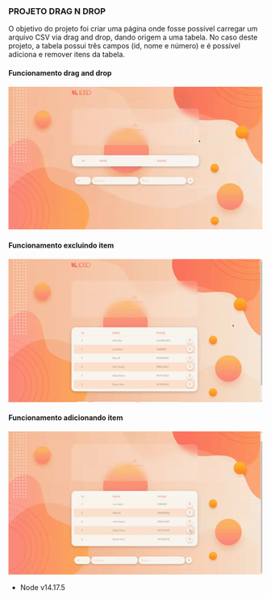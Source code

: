 ### PROJETO DRAG N DROP

O objetivo do projeto foi criar uma página onde fosse possível carregar um arquivo CSV via drag and drop, dando origem a uma tabela. No caso deste projeto, a tabela possui três campos (id, nome e número) e é possível adiciona e remover itens da tabela.

#### Funcionamento drag and drop
<p>
  <img src="./src/toReadMe/gif1.gif">
</p>

#### Funcionamento excluindo item
<p>
  <img src="./src/toReadMe/gif2.gif">
</p>

#### Funcionamento adicionando item
<p>
  <img src="./src/toReadMe/gif3.gif">
</p>


- Node v14.17.5
